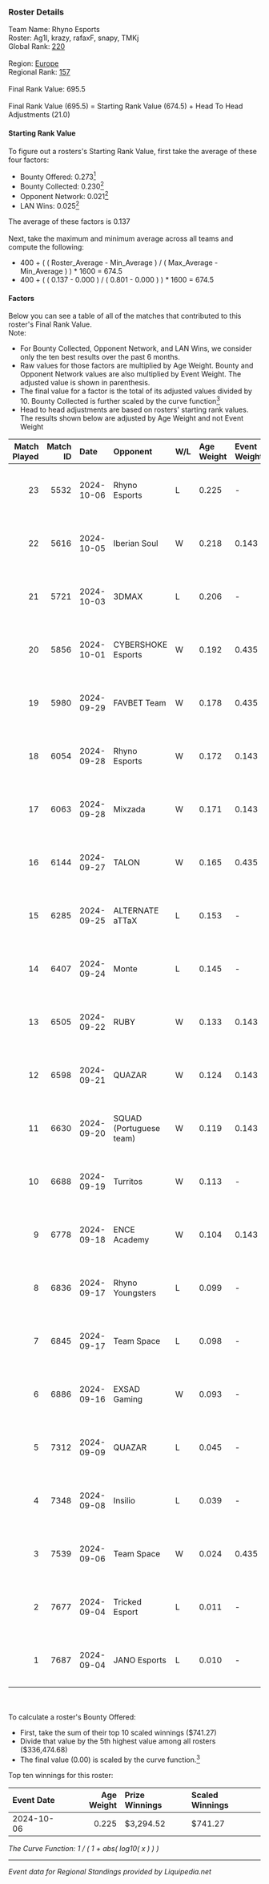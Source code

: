 ### Roster Details<br />
Team Name: Rhyno Esports<br />
Roster: Ag1l, krazy, rafaxF, snapy, TMKj<br />
Global Rank: [220](../standings_global.md)<br />
<br />
Region: [Europe]( ../standings_europe.md)<br />
Regional Rank: [157]( ../standings_europe.md)<br />
<br />
Final Rank Value:  695.5<br />
<br />
Final Rank Value (695.5) = Starting Rank Value (674.5) + Head To Head Adjustments (21.0)<br />

#### Starting Rank Value<br />
To figure out a rosters's Starting Rank Value, first take the average of these four factors:<br />
- Bounty Offered: 0.273[<sup>1</sup>](#table2)
- Bounty Collected: 0.230[<sup>2</sup>](#table1)
- Opponent Network: 0.021[<sup>2</sup>](#table1)
- LAN Wins: 0.025[<sup>2</sup>](#table1)

The average of these factors is 0.137<br />
<br />
Next, take the maximum and minimum average across all teams and compute the following:<br />
- 400 + ( ( Roster_Average - Min_Average ) / ( Max_Average - Min_Average ) ) * 1600 = 674.5
- 400 + ( ( 0.137 - 0.000 ) / ( 0.801 - 0.000 ) ) * 1600 = 674.5


#### Factors<br />
Below you can see a table of all of the matches that contributed to this roster's Final Rank Value.<br />
Note:<br />

- For Bounty Collected, Opponent Network, and LAN Wins, we consider only the ten best results over the past 6 months.
- Raw values for those factors are multiplied by Age Weight. Bounty and Opponent Network values are also multiplied by Event Weight. The adjusted value is shown in parenthesis.
- The final value for a factor is the total of its adjusted values divided by 10. Bounty Collected is further scaled by the curve function[<sup>3</sup>](#curveFunction)
- Head to head adjustments are based on rosters' starting rank values. The results shown below are adjusted by Age Weight and not Event Weight
<span id="table1"></span><br />


| Match Played | Match ID | Date       | Opponent                | W/L | Age Weight | Event Weight | Bounty Collected | Opponent Network | LAN Wins  | H2H Adj. | Roster                               |
| -: | -: | :- | :- | :- | :- | :- | :- | :- | :- | -: | :- |
|           23 |     5532 | 2024-10-06 | Rhyno Esports           | L   | 0.225      | -            | -                | -                | -         |    -2.08 | Ag1l, krazy, rafaxF, snapy, TMKj     |
|           22 |     5616 | 2024-10-05 | Iberian Soul            | W   | 0.218      | 0.143        | 0.015 (0.000)    | 0.553 (0.017)    | 1 (0.218) |     4.74 | Ag1l, krazy, rafaxF, snapy, TMKj     |
|           21 |     5721 | 2024-10-03 | 3DMAX                   | L   | 0.206      | -            | -                | -                | -         |    -0.04 | Ag1l, krazy, rafaxF, snapy, TMKj     |
|           20 |     5856 | 2024-10-01 | CYBERSHOKE Esports      | W   | 0.192      | 0.435        | 0.011 (0.001)    | 1.000 (0.083)    | 0 (0.000) |     4.35 | Ag1l, krazy, rafaxF, snapy, TMKj     |
|           19 |     5980 | 2024-09-29 | FAVBET Team             | W   | 0.178      | 0.435        | 0.032 (0.002)    | 0.814 (0.063)    | 0 (0.000) |     3.90 | Ag1l, krazy, rafaxF, snapy, TMKj     |
|           18 |     6054 | 2024-09-28 | Rhyno Esports           | W   | 0.172      | 0.143        | 0.013 (0.000)    | 0.447 (0.011)    | 0 (0.000) |     3.92 | Ag1l, krazy, rafaxF, snapy, TMKj     |
|           17 |     6063 | 2024-09-28 | Mixzada                 | W   | 0.171      | 0.143        | 0.000 (0.000)    | 0.032 (0.001)    | 0 (0.000) |     2.11 | Ag1l, krazy, rafaxF, snapy, TMKj     |
|           16 |     6144 | 2024-09-27 | TALON                   | W   | 0.165      | 0.435        | 0.000 (0.000)    | 0.214 (0.015)    | 0 (0.000) |     1.76 | Ag1l, krazy, rafaxF, snapy, TMKj     |
|           15 |     6285 | 2024-09-25 | ALTERNATE aTTaX         | L   | 0.153      | -            | -                | -                | -         |    -0.93 | Ag1l, krazy, rafaxF, snapy, TMKj     |
|           14 |     6407 | 2024-09-24 | Monte                   | L   | 0.145      | -            | -                | -                | -         |    -0.94 | Ag1l, krazy, rafaxF, snapy, TMKj     |
|           13 |     6505 | 2024-09-22 | RUBY                    | W   | 0.133      | 0.143        | 0.003 (0.000)    | 0.204 (0.004)    | 0 (0.000) |     2.20 | Ag1l, krazy, rafaxF, snapy, TMKj     |
|           12 |     6598 | 2024-09-21 | QUAZAR                  | W   | 0.124      | 0.143        | 0.005 (0.000)    | 0.257 (0.005)    | 0 (0.000) |     2.12 | Ag1l, krazy, rafaxF, snapy, TMKj     |
|           11 |     6630 | 2024-09-20 | SQUAD (Portuguese team) | W   | 0.119      | 0.143        | 0.000 (0.000)    | -                | 0 (0.000) |     0.98 | Ag1l, krazy, rafaxF, snapy, TMKj     |
|           10 |     6688 | 2024-09-19 | Turritos                | W   | 0.113      | -            | -                | -                | 0 (0.000) |     0.64 | Ag1l, krazy, rafaxF, snapy, TMKj     |
|            9 |     6778 | 2024-09-18 | ENCE Academy            | W   | 0.104      | 0.143        | 0.009 (0.000)    | 0.655 (0.010)    | -         |     2.26 | Ag1l, krazy, rafaxF, snapy, TMKj     |
|            8 |     6836 | 2024-09-17 | Rhyno Youngsters        | L   | 0.099      | -            | -                | -                | -         |    -1.20 | Ag1l, krazy, rafaxF, snapy, TMKj     |
|            7 |     6845 | 2024-09-17 | Team Space              | L   | 0.098      | -            | -                | -                | -         |    -2.27 | Ag1l, krazy, rafaxF, snapy, TMKj     |
|            6 |     6886 | 2024-09-16 | EXSAD Gaming            | W   | 0.093      | -            | -                | -                | -         |     0.73 | Ag1l, krazy, rafaxF, snapy, TMKj     |
|            5 |     7312 | 2024-09-09 | QUAZAR                  | L   | 0.045      | -            | -                | -                | -         |    -0.64 | Ag1l, krazy, NOPEEj, P3R3IIRA, snapy |
|            4 |     7348 | 2024-09-08 | Insilio                 | L   | 0.039      | -            | -                | -                | -         |    -0.59 | Ag1l, krazy, NOPEEj, P3R3IIRA, snapy |
|            3 |     7539 | 2024-09-06 | Team Space              | W   | 0.024      | 0.435        | -                | 0.023 (0.000)    | -         |     0.20 | Ag1l, krazy, NOPEEj, P3R3IIRA, snapy |
|            2 |     7677 | 2024-09-04 | Tricked Esport          | L   | 0.011      | -            | -                | -                | -         |    -0.10 | Ag1l, krazy, NOPEEj, P3R3IIRA, snapy |
|            1 |     7687 | 2024-09-04 | JANO Esports            | L   | 0.010      | -            | -                | -                | -         |    -0.07 | Ag1l, krazy, NOPEEj, P3R3IIRA, snapy |

<br />
<span id="table2"></span><br />
To calculate a roster's Bounty Offered:<br />

- First, take the sum of their top 10 scaled winnings ($741.27)
- Divide that value by the 5th highest value among all rosters ($336,474.68)
- The final value (0.00) is scaled by the curve function.[<sup>3</sup>](#curveFunction)

Top ten winnings for this roster:<br />

| Event Date | Age Weight | Prize Winnings | Scaled Winnings |
| :- | -: | :- | :- |
| 2024-10-06 |      0.225 | $3,294.52      | $741.27         |


<span id="curveFunction"></span>_The Curve Function: 1 / ( 1 + abs( log10( x ) ) )_<br />

---
_Event data for Regional Standings provided by Liquipedia.net_<br />
